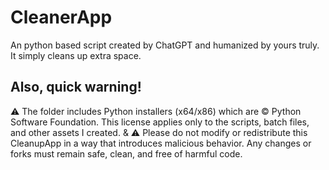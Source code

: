 # CleanerApp
An python based script created by ChatGPT and humanized by yours truly. It simply cleans up extra space.

Also, quick warning!
----------------------
⚠️ The folder includes Python installers (x64/x86) which are © Python Software Foundation. 
This license applies only to the scripts, batch files, and other assets I created.
& ⚠️ Please do not modify or redistribute this CleanupApp in a way that introduces malicious behavior. Any changes or forks must remain safe, clean, and free of harmful code.
